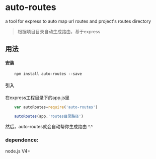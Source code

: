 # auto-routes
a tool for express to auto map url routes and project's routes directory

> 根据项目目录自动生成路由，基于express

## 用法

#### 安装

```npm
    npm install auto-routes --save
```

#### 引入

在express工程目录下的app.js里

```js
    var autoRoutes=require('auto-routes')
    
    autoRoutes(app,'routes目录路径')
```

然后，auto-routes就会自动帮你生成路由 ^.^

### dependence:

node.js V4+
